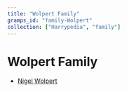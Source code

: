 ```yaml
---
title: "Wolpert Family"
gramps_id: "family-Wolpert"
collection: ["Harrypedia", "family"]
---
```


# Wolpert Family

- [Nigel Wolpert](/Harrypedia/people/Wolpert/Nigel/)
